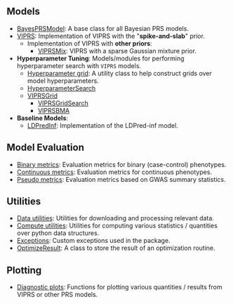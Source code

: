 ## Models

* [BayesPRSModel](model/BayesPRSModel.md): A base class for all Bayesian PRS models.
* [VIPRS](model/VIPRS.md): Implementation of VIPRS with the "**spike-and-slab**" prior.
    *  Implementation of VIPRS with **other priors**:
        * [VIPRSMix](model/VIPRSMix.md): VIPRS with a sparse Gaussian mixture prior.
* **Hyperparameter Tuning**: Models/modules for performing hyperparameter search with `VIPRS` models.
    * [Hyperparameter grid](model/gridsearch/HyperparameterGrid.md): A utility class to help construct grids over model hyperparameters.
    * [HyperparameterSearch](model/gridsearch/HyperparameterSearch.md)
    * [VIPRSGrid](model/gridsearch/VIPRSGrid.md)
        * [VIPRSGridSearch](model/gridsearch/VIPRSGridSearch.md)
        * [VIPRSBMA](model/gridsearch/VIPRSBMA.md)
* **Baseline Models**:
    * [LDPredInf](model/LDPredInf.md): Implementation of the LDPred-inf model.

## Model Evaluation

* [Binary metrics](eval/binary_metrics.md): Evaluation metrics for binary (case-control) phenotypes.
* [Continuous metrics](eval/continuous_metrics.md): Evaluation metrics for continuous phenotypes.
* [Pseudo metrics](eval/pseudo_metrics.md): Evaluation metrics based on GWAS summary statistics.

## Utilities

* [Data utilities](utils/data_utils.md): Utilities for downloading and processing relevant data.
* [Compute utilities](utils/compute_utils.md): Utilities for computing various statistics / quantities over python data structures.
* [Exceptions](utils/exceptions.md): Custom exceptions used in the package.
* [OptimizeResult](utils/OptimizeResult.md): A class to store the result of an optimization routine.

## Plotting

* [Diagnostic plots](plot/diagnostics.md): Functions for plotting various quantities / results from VIPRS or other PRS models.
